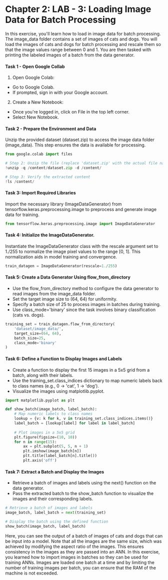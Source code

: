 # Chapter 2: LAB - 3: Loading Image Data for Batch Processing

In this exercise, you'll learn how to load in image data for batch processing. The image_data folder contains a set of images of cats and dogs. You will load the images of cats and dogs for batch processing and rescale them so that the image values range between 0 and 1. You are then tasked with printing the labeled images of a batch from the data generator.

#### Task 1 - Open Google Collab

1. Open Google Colab:

- Go to Google Colab.
- If prompted, sign in with your Google account.

2. Create a New Notebook:
- Once you're logged in, click on File in the top left corner.
- Select New Notebook.

#### Task 2 - Prepare the Environment and Data

Unzip the provided dataset (dataset.zip) to access the image data folder (image_data). This step ensures the data is available for processing.

```python
from google.colab import files

# Step 2: Unzip the file (replace 'dataset.zip' with the actual file name)
!unzip -q /content/dataset.zip -d /content/

# Step 3: Verify the extracted content
!ls /content/


```

#### Task 3: Import Required Libraries

Import the necessary library (ImageDataGenerator) from tensorflow.keras.preprocessing.image to preprocess and generate image data for training.

```python
from tensorflow.keras.preprocessing.image import ImageDataGenerator

```

#### Task 4: Initialize the ImageDataGenerator.

Instantiate the ImageDataGenerator class with the rescale argument set to 1./255 to normalize the image pixel values to the range [0, 1]. This normalization aids in model training and convergence.


```python
train_datagen = ImageDataGenerator(rescale=1./255)
```

#### Task 5: Create a Data Generator Using flow_from_directory


- Use the flow_from_directory method to configure the data generator to read images from the image_data folder.
- Set the target image size to (64, 64) for uniformity.
- Specify a batch size of 25 to process images in batches during training.
- Use class_mode='binary' since the task involves binary classification (cats vs. dogs).

```python
training_set = train_datagen.flow_from_directory(
    'dataset/image_data/',
    target_size=(64, 64),
    batch_size=25,
    class_mode='binary'
)

```

#### Task 6: Define a Function to Display Images and Labels

- Create a function to display the first 15 images in a 5x5 grid from a batch, along with their labels.
- Use the training_set.class_indices dictionary to map numeric labels back to class names (e.g., 0 -> 'cat', 1 -> 'dog').
- Visualize the images using matplotlib.pyplot.

```python
import matplotlib.pyplot as plt

def show_batch(image_batch, label_batch):
    # Map numeric labels to class names
    lookup = {v: k for k, v in training_set.class_indices.items()}
    label_batch = [lookup[label] for label in label_batch]
    
    # Plot images in a 5x5 grid
    plt.figure(figsize=(10, 10))
    for n in range(15):
        ax = plt.subplot(5, 5, n + 1)
        plt.imshow(image_batch[n])
        plt.title(label_batch[n].title())
        plt.axis('off')


```

#### Task 7:  Extract a Batch and Display the Images

- Retrieve a batch of images and labels using the next() function on the data generator.
- Pass the extracted batch to the show_batch function to visualize the images and their corresponding labels.

```python
# Retrieve a batch of images and labels
image_batch, label_batch = next(training_set)

# Display the batch using the defined function
show_batch(image_batch, label_batch)

```
Here, you can see the output of a batch of images of cats and dogs that can be input into a model. Note that all the images are the same size, which was achieved by modifying the aspect ratio of the images. This ensures consistency in the images as they are passed into an ANN.
In this exercise, you learned how to import images in batches so they can be used for training ANNs. Images are loaded one batch at a time and by limiting the number of training images per batch, you can ensure that the RAM of the machine is not exceeded.


